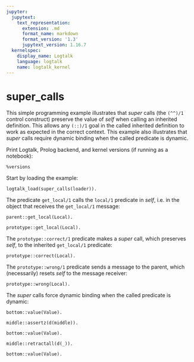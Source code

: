 ```yaml
---
jupyter:
  jupytext:
    text_representation:
      extension: .md
      format_name: markdown
      format_version: '1.3'
      jupytext_version: 1.16.7
  kernelspec:
    display_name: Logtalk
    language: logtalk
    name: logtalk_kernel
---
```


<!--
________________________________________________________________________

This file is part of Logtalk <https://logtalk.org/>  
SPDX-FileCopyrightText: 1998-2025 Paulo Moura <pmoura@logtalk.org>  
SPDX-License-Identifier: Apache-2.0

Licensed under the Apache License, Version 2.0 (the "License");
you may not use this file except in compliance with the License.
You may obtain a copy of the License at

    http://www.apache.org/licenses/LICENSE-2.0

Unless required by applicable law or agreed to in writing, software
distributed under the License is distributed on an "AS IS" BASIS,
WITHOUT WARRANTIES OR CONDITIONS OF ANY KIND, either express or implied.
See the License for the specific language governing permissions and
limitations under the License.
________________________________________________________________________
-->

# super_calls

This simple programming example illustrates that _super_ calls (the `(^^)/1`
control construct) preserve the value of _self_ when calling an inherited
definition. This allows any `(::)/1` goal in the called inherited definition
to work as expected in the correct context. This example also illustrates
that _super_ calls require dynamic binding when the called predicate is
dynamic.

Print Logtalk, Prolog backend, and kernel versions (if running as a notebook):

```logtalk
%versions
```

Start by loading the example:

```logtalk
logtalk_load(super_calls(loader)).
```

The predicate `get_local/1` calls the `local/1` predicate in _self_,
i.e. in the object that receives the `get_local/1` message:

```logtalk
parent::get_local(Local).
```

<!--
Local = parent.
-->

```logtalk
prototype::get_local(Local).
```

<!--
Local = prototype.
-->

The `prototype::correct/1` predicate makes a _super_ call, which preserves
_self_, to the inherited `get_local/1` predicate:

```logtalk
prototype::correct(Local).
```

<!--
Local = prototype.
-->

The `prototype::wrong/1` predicate sends a message to the parent, which
(necessarily) resets _self_ to the message receiver:

```logtalk
prototype::wrong(Local).
```

<!--
Local = parent.
-->

The _super_ calls force dynamic binding when the called predicate is dynamic:

```logtalk
bottom::value(Value).
```

<!--
Value = parent.
-->

```logtalk
middle::assertz(d(middle)).
```

<!--
true.
-->

```logtalk
bottom::value(Value).
```

<!--
Value = middle.
-->

```logtalk
middle::retractall(d(_)).
```

<!--
true.
-->

```logtalk
bottom::value(Value).
```

<!--
Value = parent.
-->
